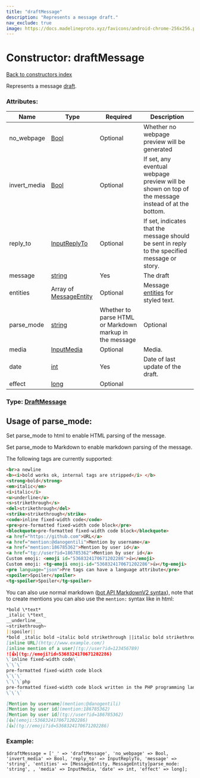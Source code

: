 ```yaml
---
title: "draftMessage"
description: "Represents a message draft."
nav_exclude: true
image: https://docs.madelineproto.xyz/favicons/android-chrome-256x256.png
---
```

# Constructor: draftMessage  
[Back to constructors index](/API_docs/constructors/index.html)



Represents a message [draft](https://core.telegram.org/api/drafts).

### Attributes:

| Name     |    Type       | Required | Description |
|----------|---------------|----------|-------------|
|no\_webpage|[Bool](/API_docs/types/Bool.html) | Optional|Whether no webpage preview will be generated|
|invert\_media|[Bool](/API_docs/types/Bool.html) | Optional|If set, any eventual webpage preview will be shown on top of the message instead of at the bottom.|
|reply\_to|[InputReplyTo](/API_docs/types/InputReplyTo.html) | Optional|If set, indicates that the message should be sent in reply to the specified message or story.|
|message|[string](/API_docs/types/string.html) | Yes|The draft|
|entities|Array of [MessageEntity](/API_docs/types/MessageEntity.html) | Optional|Message [entities](https://core.telegram.org/api/entities) for styled text.|
|parse\_mode| [string](/API_docs/types/string.html) | Whether to parse HTML or Markdown markup in the message| Optional |
|media|[InputMedia](/API_docs/types/InputMedia.html) | Optional|Media.|
|date|[int](/API_docs/types/int.html) | Yes|Date of last update of the draft.|
|effect|[long](/API_docs/types/long.html) | Optional|



### Type: [DraftMessage](/API_docs/types/DraftMessage.html)



## Usage of parse_mode:

Set parse_mode to html to enable HTML parsing of the message.  

Set parse_mode to Markdown to enable markdown parsing of the message.  

The following tags are currently supported:

```html
<br>a newline
<b><i>bold works ok, internal tags are stripped</i> </b>
<strong>bold</strong>
<em>italic</em>
<i>italic</i>
<u>underline</u>
<s>strikethrough</s>
<del>strikethrough</del>
<strike>strikethrough</strike>
<code>inline fixed-width code</code>
<pre>pre-formatted fixed-width code block</pre>
<blockquote>pre-formatted fixed-width code block</blockquote>
<a href="https://github.com">URL</a>
<a href="mention:@danogentili">Mention by username</a>
<a href="mention:186785362">Mention by user id</a>
<a href="tg://user?id=186785362">Mention by user id</a>
Custom emoji: <emoji id="5368324170671202286">👍</emoji>
Custom emoji: <tg-emoji emoji-id="5368324170671202286">👍</tg-emoji>
<pre language="json">Pre tags can have a language attribute</pre>
<spoiler>Spoiler</spoiler>
<tg-spoiler>Spoiler</tg-spoiler>
```

You can also use normal markdown ([bot API MarkdownV2 syntax](https://core.telegram.org/bots/api#markdownv2-style)), note that to create mentions you can also use the `mention:` syntax like in html:  

```markdown
*bold \*text*
_italic \*text_
__underline__
~strikethrough~
||spoiler||
*bold _italic bold ~italic bold strikethrough ||italic bold strikethrough spoiler||~ __underline italic bold___ bold*
[inline URL](http://www.example.com/)
[inline mention of a user](tg://user?id=123456789)
![👍](tg://emoji?id=5368324170671202286)
\`inline fixed-width code\`
\`\`\`
pre-formatted fixed-width code block
\`\`\`
\`\`\`php
pre-formatted fixed-width code block written in the PHP programming language
\`\`\`

[Mention by username](mention:@danogentili)
[Mention by user id](mention:186785362)
[Mention by user id](tg://user?id=186785362)
[👍](emoji:5368324170671202286)
[👍](tg://emoji?id=5368324170671202286)
```

### Example:

```
$draftMessage = ['_' => 'draftMessage', 'no_webpage' => Bool, 'invert_media' => Bool, 'reply_to' => InputReplyTo, 'message' => 'string', 'entities' => [MessageEntity, MessageEntity]parse_mode: 'string', , 'media' => InputMedia, 'date' => int, 'effect' => long];
```  
